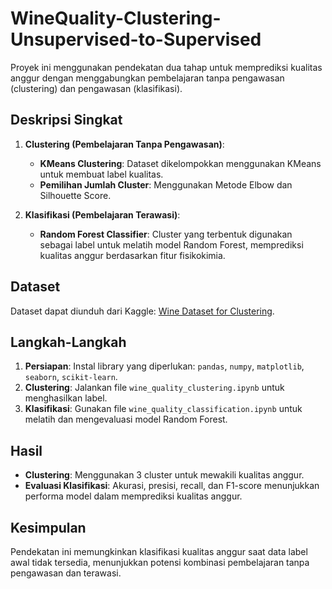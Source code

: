 # WineQuality-Clustering-Unsupervised-to-Supervised

Proyek ini menggunakan pendekatan dua tahap untuk memprediksi kualitas anggur dengan menggabungkan pembelajaran tanpa pengawasan (clustering) dan pengawasan (klasifikasi).

## Deskripsi Singkat
1. **Clustering (Pembelajaran Tanpa Pengawasan)**:
   - **KMeans Clustering**: Dataset dikelompokkan menggunakan KMeans untuk membuat label kualitas.
   - **Pemilihan Jumlah Cluster**: Menggunakan Metode Elbow dan Silhouette Score.

2. **Klasifikasi (Pembelajaran Terawasi)**:
   - **Random Forest Classifier**: Cluster yang terbentuk digunakan sebagai label untuk melatih model Random Forest, memprediksi kualitas anggur berdasarkan fitur fisikokimia.

## Dataset
Dataset dapat diunduh dari Kaggle: [Wine Dataset for Clustering](https://www.kaggle.com/datasets/harrywang/wine-dataset-for-clustering/data).

## Langkah-Langkah
1. **Persiapan**: Instal library yang diperlukan: `pandas`, `numpy`, `matplotlib`, `seaborn`, `scikit-learn`.
2. **Clustering**: Jalankan file `wine_quality_clustering.ipynb` untuk menghasilkan label.
3. **Klasifikasi**: Gunakan file `wine_quality_classification.ipynb` untuk melatih dan mengevaluasi model Random Forest.

## Hasil
- **Clustering**: Menggunakan 3 cluster untuk mewakili kualitas anggur.
- **Evaluasi Klasifikasi**: Akurasi, presisi, recall, dan F1-score menunjukkan performa model dalam memprediksi kualitas anggur.

## Kesimpulan
Pendekatan ini memungkinkan klasifikasi kualitas anggur saat data label awal tidak tersedia, menunjukkan potensi kombinasi pembelajaran tanpa pengawasan dan terawasi.

